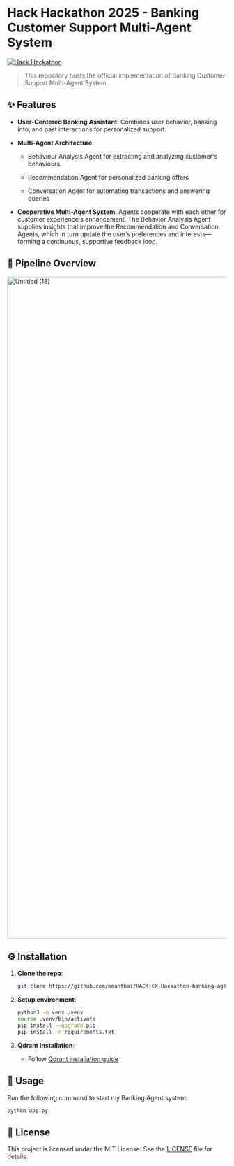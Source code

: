 # Hack <CX> Hackathon 2025 - Banking Customer Support Multi-Agent System

[![Hack <CX> Hackathon](https://img.shields.io/badge/Hack%3CCX%3EHackathon-2025-blue)](https://www.hacktogether.org/)

> This repository hosts the official implementation of Banking Customer Support Multi-Agent System.

## ✨ Features
- **User-Centered Banking Assistant**: Combines user behavior, banking info, and past interactions for personalized support.

- **Multi-Agent Architecture**:
   - Behaviour Analysis Agent for extracting and analyzing customer's behaviours. 

   - Recommendation Agent for personalized banking offers

   - Conversation Agent for automating transactions and answering queries

- **Cooperative Multi-Agent System**:  Agents cooperate with each other for customer experience's enhancement. The Behavior Analysis Agent supplies insights that improve the Recommendation and Conversation Agents, which in turn update the user’s preferences and interests—forming a continuous, supportive feedback loop.

## 🚀 Pipeline Overview

<img width="1515" alt="Untitled (18)" src="https://github.com/user-attachments/assets/a3452e74-32ba-45dc-8a4a-166592f47423" />

## ⚙️ Installation

1. **Clone the repo**:
   ```bash
   git clone https://github.com/meanthai/HACK-CX-Hackathon-banking-agent.git
   ```

2. **Setup environment**:
   ```bash
   python3 -m venv .venv
   source .venv/bin/activate
   pip install --upgrade pip
   pip install -r requirements.txt
   ```

3. **Qdrant Installation**:
   - Follow [Qdrant installation guide](https://qdrant.tech/documentation/quickstart/)

## 🎯 Usage
Run the following command to start my Banking Agent system:
```bash
python app.py
```

## 📄 License

This project is licensed under the MIT License. See the [LICENSE](./LICENSE) file for details.


